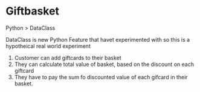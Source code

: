 # Giftbasket
Python > DataClass

DataClass is new Python Feature that havet experimented with so this is a hypotheical real world experiment
1. Customer can add giftcards to their basket
2. They can calculate total value of basket, based on the discount on each giftcard 
3. They have to pay the sum fo discounted value of each gifcard in their basket.
